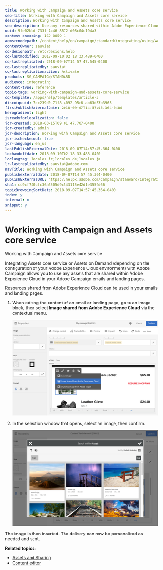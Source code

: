 ```yaml
---
title: Working with Campaign and Assets core service
seo-title: Working with Campaign and Assets core service
description: Working with Campaign and Assets core service
seo-description: Use any resources shared within Adobe Experience Cloud in your Adobe Campaign messages and landing pages thanks to the Assets core service integration.
uuid: 9fe02bbd-733f-4c46-8572-d08c04c194a3
content-encoding: ISO-8859-1
aemsrcnodepath: /content/help/en/campaign/standard/integrating/using/working-with-campaign-and-assets-core-service
contentOwner: sauviat
cq-designpath: /etc/designs/help
cq-lastmodified: 2018-09-10T02 18 33.489-0400
cq-lastreplicated: 2018-09-07T14 57 47.545-0400
cq-lastreplicatedby: sauviat
cq-lastreplicationaction: Activate
products: SG_CAMPAIGN/STANDARD
audience: integrating
content-type: reference
topic-tags: working-with-campaign-and-assets-core-service
cq-template: /apps/help/templates/article-3
discoiquuid: 7cc239d0-71f8-4092-95c6-ab63d53b3965
firstPublishExternalDate: 2018-09-07T14:57:45.364-0400
herogradient: light
isreadyforlocalization: false
jcr-created: 2018-03-15T09 01 47.707-0400
jcr-createdby: admin
jcr-description: Working with Campaign and Assets core service
jcr-ischeckedout: true
jcr-language: en_us
lastPublishExternalDate: 2018-09-07T14:57:45.364-0400
lochandoffdate: 2018-09-10T02 18 33.488-0400
loclangtag: locales fr;locales de;locales ja
lr-lastreplicatedby: sauviat@adobe.com
navTitle: Working with Campaign and Assets core service
publishexternaldate: 2018-09-07T14 57 45.364-0400
publishExternalURL: https://helpx.adobe.com/campaign/standard/integrating/using/working-with-campaign-and-assets-core-service.html
sha1: cc9cf740cfc36a2505d9c543115e42d1e3559d66
topicBrowsingSortDate: 2018-09-07T14:57:45.364-0400
index: y
internal: n
snippet: y
---
```


# Working with Campaign and Assets core service

Working with Campaign and Assets core service

Integrating Assets core service or Assets on Demand (depending on the configuration of your Adobe Experience Cloud environment) with Adobe Campaign allows you to use any assets that are shared within Adobe Experience Cloud in your Adobe Campaign emails and landing pages.

Resources shared from Adobe Experience Cloud can be used in your emails and landing pages.

1. When editing the content of an email or landing page, go to an image block, then select **Image shared from Adobe Experience Cloud** via the contextual menu.

   ![](assets/dam_insert_image_dce.png)

1. In the selection window that opens, select an image, then confirm.

   ![](assets/dam_shared_image_selection.png)

The image is then inserted. The delivery can now be personalized as needed and sent.

**Related topics:**

* [Assets and Sharing](https://marketing.adobe.com/resources/help/en_US/mcloud/experience-cloud-assets.html) 
* [Content editor](../../designing/using/example--email-personalization.md)

